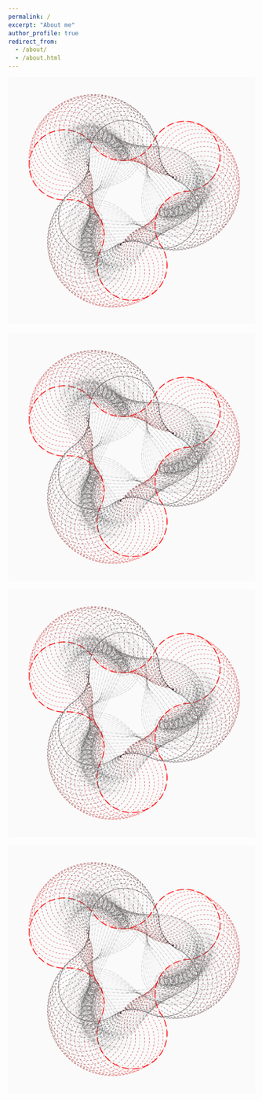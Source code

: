 ```yaml
---
permalink: /
excerpt: "About me"
author_profile: true
redirect_from: 
  - /about/
  - /about.html
---
```

[![tocv1][1]][2]

[1]:  ../images/Icon_coding.png
[2]:  https://yingjun-mou.github.io/cv/

[![tocv2][1]][2]

[1]:  ../images/Icon_research.png
[2]:  https://yingjun-mou.github.io/cv/

[![tocv3][1]][2]

[1]:  ../images/Icon_design.png
[2]:  https://yingjun-mou.github.io/cv/

[![tocv4][1]][2]

[1]:  ../images/Icon_travel.png
[2]:  https://yingjun-mou.github.io/cv/
